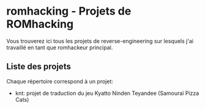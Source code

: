 # romhacking - Projets de ROMhacking

Vous trouverez ici tous les projets de reverse-engineering sur lesquels j'ai
travaillé en tant que romhackeur principal.

## Liste des projets

Chaque répertoire correspond à un projet:
 - knt: projet de traduction du jeu Kyatto Ninden Teyandee (Samouraï Pizza Cats)
